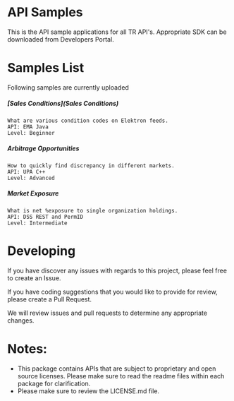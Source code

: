 # API Samples
This is the API sample applications for all TR API's. Appropriate SDK can be downloaded from Developers Portal.

# Samples List

Following samples are currently uploaded

##### [Sales Conditions](Sales Conditions)
	What are various condition codes on Elektron feeds. 
	API: EMA Java
	Level: Beginner
##### Arbitrage Opportunities
	How to quickly find discrepancy in different markets. 
	API: UPA C++
	Level: Advanced
##### Market Exposure
	What is net %exposure to single organization holdings. 
	API: DSS REST and PermID
	Level: Intermediate


# Developing 

If you have discover any issues with regards to this project, please feel free to create an Issue.

If you have coding suggestions that you would like to provide for review, please create a Pull Request.

We will review issues and pull requests to determine any appropriate changes.


# Notes:
- This package contains APIs that are subject to proprietary and open source licenses.  Please make sure to read the readme files within each package for clarification.
- Please make sure to review the LICENSE.md file.

